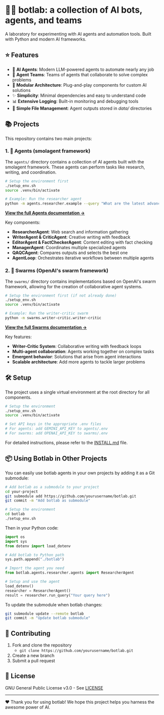 # 🤖🧪 botlab: a collection of AI bots, agents, and teams

A laboratory for experimenting with AI agents and automation tools. Built with Python and modern AI frameworks.

## ⭐ Features

- 🤖 **AI Agents**: Modern LLM-powered agents to automate nearly any job
- 🤝 **Agent Teams**: Teams of agents that collaborate to solve complex problems
- 🧩 **Modular Architecture**: Plug-and-play components for custom AI solutions
- ✨ **Simplicity**: Minimal dependencies and easy to understand code
- 📊 **Extensive Logging**: Built-in monitoring and debugging tools
- 📁 **Simple File Management**: Agent outputs stored in *data/* directories

## 📚 Projects

This repository contains two main projects:

### 1. 🧠 Agents (smolagent framework)

The `agents/` directory contains a collection of AI agents built with the smolagent framework. These agents can perform tasks like research, writing, and coordination.

```bash
# Setup the environment first
./setup_env.sh
source .venv/bin/activate

# Example: Run the researcher agent
python -m agents.researcher.example --query "What are the latest advancements in AI?"
```

**[View the full Agents documentation →](agents/README.md)**

Key components:
- **ResearcherAgent**: Web search and information gathering
- **WriterAgent & CriticAgent**: Creative writing with feedback
- **EditorAgent & FactCheckerAgent**: Content editing with fact checking
- **ManagerAgent**: Coordinates multiple specialized agents
- **QAQCAgent**: Compares outputs and selects the best one
- **AgentLoop**: Orchestrates iterative workflows between multiple agents

### 2. 🐝 Swarms (OpenAI's swarm framework)

The `swarms/` directory contains implementations based on OpenAI's swarm framework, allowing for the creation of collaborative agent systems.

```bash
# Setup the environment first (if not already done)
./setup_env.sh
source .venv/bin/activate

# Example: Run the writer-critic swarm
python -m swarms.writer-critic.writer-critic
```

**[View the full Swarms documentation →](swarms/README.md)**

Key features:
- **Writer-Critic System**: Collaborative writing with feedback loops
- **Multi-agent collaboration**: Agents working together on complex tasks
- **Emergent behavior**: Solutions that arise from agent interactions
- **Scalable architecture**: Add more agents to tackle larger problems

## 🛠️ Setup

The project uses a single virtual environment at the root directory for all components.

```bash
# Setup the environment
./setup_env.sh
source .venv/bin/activate

# Set API keys in the appropriate .env files
# For agents: add GEMINI_API_KEY to agents/.env
# For swarms: add OPENAI_API_KEY to swarms/.env
```

For detailed instructions, please refer to the [INSTALL.md](INSTALL.md) file.

## 📦 Using Botlab in Other Projects

You can easily use botlab agents in your own projects by adding it as a Git submodule:

```bash
# Add botlab as a submodule to your project
cd your-project
git submodule add https://github.com/yourusername/botlab.git
git commit -m "Add botlab as submodule"

# Setup the environment
cd botlab
./setup_env.sh
```

Then in your Python code:

```python
import os
import sys
from dotenv import load_dotenv

# Add botlab to Python path
sys.path.append("./botlab")

# Import the agent you need
from botlab.agents.researcher.agents import ResearcherAgent

# Setup and use the agent
load_dotenv()
researcher = ResearcherAgent()
result = researcher.run_query("Your query here")
```

To update the submodule when botlab changes:

```bash
git submodule update --remote botlab
git commit -m "Update botlab submodule"
```

## 🤝 Contributing

1. Fork and clone the repository
    - `git clone https://github.com/yourusername/botlab.git`
2. Create a new branch
3. Submit a pull request

## 📜 License

GNU General Public License v3.0 - See [LICENSE](LICENSE)

---

❤️ Thank you for using botlab! We hope this project helps you harness the awesome power of AI.
